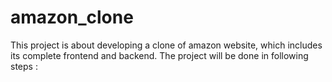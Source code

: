 # amazon_clone
This project is about developing a clone of amazon website,  which includes its complete frontend and backend.
The project will be done in following steps :
